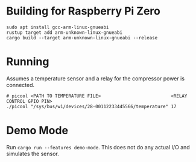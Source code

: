 
# Building for Raspberry Pi Zero

```shell
sudo apt install gcc-arm-linux-gnueabi
rustup target add arm-unknown-linux-gnueabi
cargo build --target arm-unknown-linux-gnueabi --release
```

# Running

Assumes a temperature sensor and a relay for the compressor power is connected.

```shell
# picool <PATH TO TEMPERATURE FILE>                          <RELAY CONTROL GPIO PIN>
./picool "/sys/bus/w1/devices/28-00112233445566/temperature" 17
```

# Demo Mode

Run `cargo run --features demo-mode`. This does not do any actual I/O and simulates the sensor.

